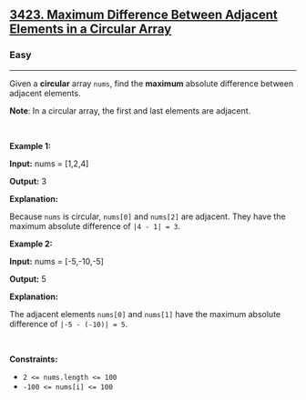 <h2><a href="https://leetcode.com/problems/maximum-difference-between-adjacent-elements-in-a-circular-array/?envType=daily-question&envId=2025-06-11">3423. Maximum Difference Between Adjacent Elements in a Circular Array</a></h2><h3>Easy</h3><hr><p>Given a <strong>circular</strong> array <code>nums</code>, find the <b>maximum</b> absolute difference between adjacent elements.</p>

<p><strong>Note</strong>: In a circular array, the first and last elements are adjacent.</p>

<p>&nbsp;</p>
<p><strong class="example">Example 1:</strong></p>

<div class="example-block">
<p><strong>Input:</strong> <span class="example-io">nums = [1,2,4]</span></p>

<p><strong>Output:</strong> <span class="example-io">3</span></p>

<p><strong>Explanation:</strong></p>

<p>Because <code>nums</code> is circular, <code>nums[0]</code> and <code>nums[2]</code> are adjacent. They have the maximum absolute difference of <code>|4 - 1| = 3</code>.</p>
</div>

<p><strong class="example">Example 2:</strong></p>

<div class="example-block">
<p><strong>Input:</strong> <span class="example-io">nums = [-5,-10,-5]</span></p>

<p><strong>Output:</strong> <span class="example-io">5</span></p>

<p><strong>Explanation:</strong></p>

<p>The adjacent elements <code>nums[0]</code> and <code>nums[1]</code> have the maximum absolute difference of <code>|-5 - (-10)| = 5</code>.</p>
</div>

<p>&nbsp;</p>
<p><strong>Constraints:</strong></p>

<ul>
	<li><code>2 &lt;= nums.length &lt;= 100</code></li>
	<li><code>-100 &lt;= nums[i] &lt;= 100</code></li>
</ul>
